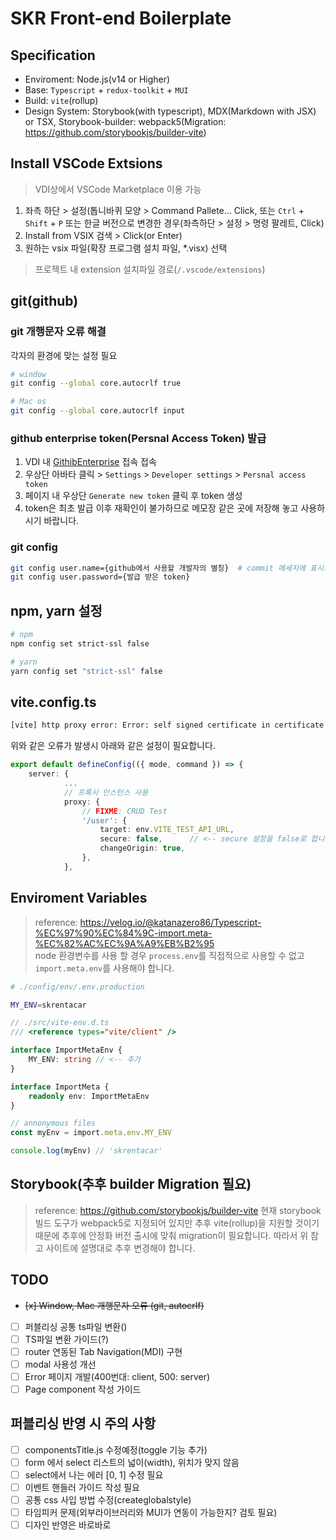 # SKR Front-end Boilerplate

## Specification

-   Enviroment: Node.js(v14 or Higher)
-   Base: `Typescript` + `redux-toolkit` + `MUI`
-   Build: `vite`(rollup)
-   Design System: Storybook(with typescript), MDX(Markdown with JSX) or TSX, Storybook-builder: webpack5(Migration: https://github.com/storybookjs/builder-vite)

## Install VSCode Extsions

> VDI상에서 VSCode Marketplace 이용 가능

1. 좌측 하단 > 설정(톱니바퀴 모양 > Command Pallete... Click, 또는 `Ctrl` + `Shift` + `P` 또는 한글 버전으로 변경한 경우(좌측하단 > 설정 > 명령 팔레트, Click)
2. Install from VSIX 검색 > Click(or Enter)
3. 원하는 vsix 파일(확장 프로그램 설치 파일, \*.visx) 선택

> 프로젝트 내 extension 설치파일 경로(`/.vscode/extensions`)

## git(github)

### git 개행문자 오류 해결

각자의 환경에 맞는 설정 필요

```sh
# window
git config --global core.autocrlf true

# Mac os
git config --global core.autocrlf input
```

### github enterprise token(Persnal Access Token) 발급

1. VDI 내 [GithibEnterprise] 접속 접속
2. 우상단 아바타 클릭 > `Settings` > `Developer settings` > `Persnal access token`
3. 페이지 내 우상단 `Generate new token` 클릭 후 token 생성
4. token은 최초 발급 이후 재확인이 불가하므로 메모장 같은 곳에 저장해 놓고 사용하시기 바랍니다.

### git config

```sh
git config user.name={github에서 사용할 개발자의 별칭}  # commit 메세지에 표시되기 때문에 식별가능한 닉네임을 사용해야 합니다.
git config user.password={발급 받은 token}
```

## npm, yarn 설정

```sh
# npm
npm config set strict-ssl false

# yarn
yarn config set "strict-ssl" false
```

## vite.config.ts

```sh
[vite] http proxy error: Error: self signed certificate in certificate chain
```

위와 같은 오류가 발생시 아래와 같은 설정이 필요합니다.

```ts
export default defineConfig(({ mode, command }) => {
    server: {
			...
			// 프록시 인스턴스 사용
			proxy: {
				// FIXME: CRUD Test
				'/user': {
					target: env.VITE_TEST_API_URL,
					secure: false,      // <-- secure 설정을 false로 합니다.
					changeOrigin: true,
				},
			},
```

## Enviroment Variables

> reference: https://velog.io/@katanazero86/Typescript-%EC%97%90%EC%84%9C-import.meta-%EC%82%AC%EC%9A%A9%EB%B2%95  
> node 환경변수를 사용 할 경우 `process.env`를 직접적으로 사용할 수 없고 `import.meta.env`를 사용해야 합니다.

```sh
# ./config/env/.env.production

MY_ENV=skrentacar
```

```ts
// ./src/vite-env.d.ts
/// <reference types="vite/client" />

interface ImportMetaEnv {
	MY_ENV: string // <-- 추가
}

interface ImportMeta {
	readonly env: ImportMetaEnv
}
```

```ts
// annonymous files
const myEnv = import.meta.env.MY_ENV

console.log(myEnv) // 'skrentacar'
```

## Storybook(추후 builder Migration 필요)

> reference: https://github.com/storybookjs/builder-vite
> 현재 storybook 빌드 도구가 webpack5로 지정되어 있지만 추후 vite(rollup)을 지원할 것이기 때문에 추후에 안정화 버전 출시에 맞춰 migration이 필요합니다.
> 따라서 위 참고 사이트에 설명대로 추후 변경해야 합니다.

## TODO

-   ~~[x] Window, Mac 개행문자 오류 (git, autocrlf)~~
-   [ ] 퍼블리싱 공통 ts파일 변환()
-   [ ] TS파일 변환 가이드(?)
-   [ ] router 연동된 Tab Navigation(MDI) 구현
-   [ ] modal 사용성 개선
-   [ ] Error 페이지 개발(400번대: client, 500: server)
-   [ ] Page component 작성 가이드

## 퍼블리싱 반영 시 주의 사항

-   [ ] componentsTitle.js 수정예정(toggle 기능 추가)
-   [ ] form 에서 select 리스트의 넓이(width), 위치가 맞지 않음
-   [ ] select에서 나는 에러 [0, 1] 수정 필요
-   [ ] 이벤트 핸들러 가이드 작성 필요
-   [ ] 공통 css 사입 방법 수정(createglobalstyle)
-   [ ] 타임피커 문제(외부라이브러리와 MUI가 연동이 가능한지? 검토 필요)
-   [ ] 디자인 반영은 바로바로

[githibenterprise]: https://skr-sharedgithub.koreacentral.cloudapp.azure.com
